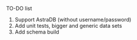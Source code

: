 TO-DO list

1. Support AstraDB (without username/password)
2. Add unit tests, bigger and generic data sets
3. Add schema build
